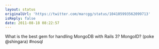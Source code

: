 ```yaml
---
layout: status
originalUrl: 'https://twitter.com/marcgg/status/104105993562099713'
isReply: false
date: 2011-08-18 08:22:57
---
```


What is the best gem for handling MongoDB with Rails 3? MongoID? (poke @shingara) #nosql
